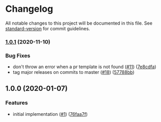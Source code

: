 # Changelog

All notable changes to this project will be documented in this file. See [standard-version](https://github.com/conventional-changelog/standard-version) for commit guidelines.

### [1.0.1](https://github.com/dequelabs/action-sync-branches/compare/v1.0.0...v1.0.1) (2020-11-10)

### Bug Fixes

- don't throw an error when a pr template is not found ([#11](https://github.com/dequelabs/action-sync-branches/issues/11)) ([7e8cdfa](https://github.com/dequelabs/action-sync-branches/commit/7e8cdfac15a2236e2ef38123abfb03f67eb9c9d0))
- tag major releases on commits to master ([#18](https://github.com/dequelabs/action-sync-branches/issues/18)) ([57788bb](https://github.com/dequelabs/action-sync-branches/commit/57788bbeea9a0c35d1f31df38136620204ec02cd))

## 1.0.0 (2020-01-07)

### Features

- initial implementation ([#1](https://github.com/dequelabs/action-sync-branches/issues/1)) ([76faa7f](https://github.com/dequelabs/action-sync-branches/commit/76faa7f95bec53ab8a15cf1ccdd266beebb4279a))
